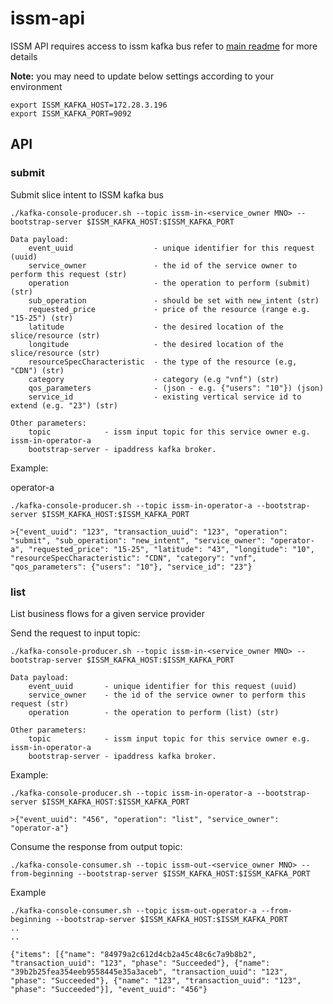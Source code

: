 # issm-api

ISSM API requires access to issm kafka bus refer to [main readme](../README.md) for more details

**Note:** you may need to update below settings according to your environment

```
export ISSM_KAFKA_HOST=172.28.3.196
export ISSM_KAFKA_PORT=9092
```

## API

### submit

Submit slice intent to ISSM kafka bus

`./kafka-console-producer.sh --topic issm-in-<service_owner MNO> --bootstrap-server $ISSM_KAFKA_HOST:$ISSM_KAFKA_PORT`

```
Data payload:
    event_uuid                  - unique identifier for this request (uuid)
    service_owner               - the id of the service owner to perform this request (str)
    operation                   - the operation to perform (submit) (str)
    sub_operation               - should be set with new_intent (str)
    requested_price             - price of the resource (range e.g. "15-25") (str)
    latitude                    - the desired location of the slice/resource (str)
    longitude                   - the desired location of the slice/resource (str)
    resourceSpecCharacteristic  - the type of the resource (e.g, "CDN") (str)
    category                    - category (e.g "vnf") (str)
    qos_parameters              - (json - e.g. {"users": "10"}) (json)
    service_id                  - existing vertical service id to extend (e.g. "23") (str)

Other parameters:
    topic            - issm input topic for this service owner e.g. issm-in-operator-a
    bootstrap-server - ipaddress kafka broker.
```

Example:

operator-a



```
./kafka-console-producer.sh --topic issm-in-operator-a --bootstrap-server $ISSM_KAFKA_HOST:$ISSM_KAFKA_PORT

>{"event_uuid": "123", "transaction_uuid": "123", "operation": "submit", "sub_operation": "new_intent", "service_owner": "operator-a", "requested_price": "15-25", "latitude": "43", "longitude": "10", "resourceSpecCharacteristic": "CDN", "category": "vnf", "qos_parameters": {"users": "10"}, "service_id": "23"}
```

### list

List business flows for a given service provider

Send the request to input topic:

`./kafka-console-producer.sh --topic issm-in-<service_owner MNO> --bootstrap-server $ISSM_KAFKA_HOST:$ISSM_KAFKA_PORT`

```
Data payload:
    event_uuid       - unique identifier for this request (uuid)
    service_owner    - the id of the service owner to perform this request (str)
    operation        - the operation to perform (list) (str)

Other parameters:
    topic            - issm input topic for this service owner e.g. issm-in-operator-a
    bootstrap-server - ipaddress kafka broker.
```

Example:

```
./kafka-console-producer.sh --topic issm-in-operator-a --bootstrap-server $ISSM_KAFKA_HOST:$ISSM_KAFKA_PORT

>{"event_uuid": "456", "operation": "list", "service_owner": "operator-a"}
```

Consume the response from output topic:

`./kafka-console-consumer.sh --topic issm-out-<service_owner MNO> --from-beginning --bootstrap-server $ISSM_KAFKA_HOST:$ISSM_KAFKA_PORT`

Example

```
./kafka-console-consumer.sh --topic issm-out-operator-a --from-beginning --bootstrap-server $ISSM_KAFKA_HOST:$ISSM_KAFKA_PORT
..
..

{"items": [{"name": "84979a2c612d4cb2a45c48c6c7a9b8b2", "transaction_uuid": "123", "phase": "Succeeded"}, {"name": "39b2b25fea354eeb9558445e35a3aceb", "transaction_uuid": "123", "phase": "Succeeded"}, {"name": "123", "transaction_uuid": "123", "phase": "Succeeded"}], "event_uuid": "456"}
```
